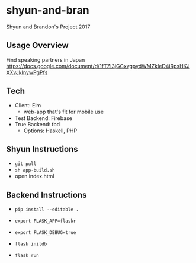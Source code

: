 # shyun-and-bran
Shyun and Brandon's Project 2017

## Usage Overview
Find speaking partners in Japan
https://docs.google.com/document/d/1fTZI3jGCxygpydWMZkIeD4iRpsHKJXXvJkInywPgPfs

## Tech
* Client: Elm
  * web-app that's fit for mobile use
* Test Backend: Firebase
* True Backend: tbd
  * Options: Haskell, PHP
  
## Shyun Instructions

* `git pull`
* `sh app-build.sh`
* open index.html

## Backend Instructions

* `pip install --editable .`

* `export FLASK_APP=flaskr`
* `export FLASK_DEBUG=true`
* `flask initdb`
* `flask run`
